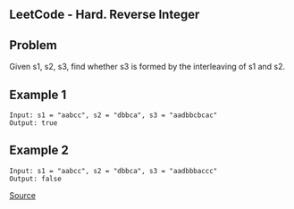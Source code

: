 ## LeetCode - Hard. Reverse Integer
## Problem
Given s1, s2, s3, find whether s3 is formed by the interleaving of s1 and s2.

## Example 1
```
Input: s1 = "aabcc", s2 = "dbbca", s3 = "aadbbcbcac"
Output: true
```

## Example 2
```
Input: s1 = "aabcc", s2 = "dbbca", s3 = "aadbbbaccc"
Output: false

```
[Source](https://leetcode.com/problems/interleaving-string/)

